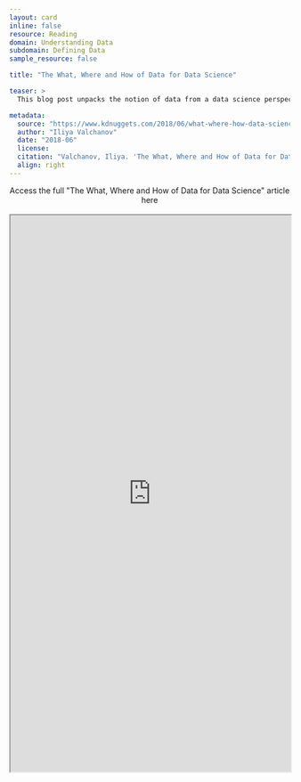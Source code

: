 ```yaml
---
layout: card
inline: false
resource: Reading
domain: Understanding Data
subdomain: Defining Data
sample_resource: false

title: "The What, Where and How of Data for Data Science"

teaser: >
  This blog post unpacks the notion of data from a data science perspective while also unpacking the complexity of data science and offering a useful infographic to explain the key processes of data science.

metadata:
  source: "https://www.kdnuggets.com/2018/06/what-where-how-data-science.html"
  author: "Iliya Valchanov"
  date: "2018-06"
  license:
  citation: "Valchanov, Iliya. 'The What, Where and How of Data for Data Science.' KDnuggets.com. 12 June 2018. https://www.kdnuggets.com/2018/06/what-where-how-data-science.html. Accessed 6 June 2023. "
  align: right
---
```


<link rel="stylesheet" href="https://cdn.jsdelivr.net/npm/@shoelace-style/shoelace@2.5.2/cdn/themes/light.css" />
<script type="module" src="https://cdn.jsdelivr.net/npm/@shoelace-style/shoelace@2.5.2/cdn/shoelace.js" ></script>

<div>
  <center>
  <sl-button-group label="Alignment">
  <sl-button href="https://www.kdnuggets.com/2018/06/what-where-how-data-science.html">Access the full "The What, Where and How of Data for Data Science" article here</sl-button>
  </sl-button-group>
</center>
</div>

<br>

<iframe width="100%" height="1000" src="https://www.kdnuggets.com/2018/06/what-where-how-data-science.html">iFrame HERE</iframe>
